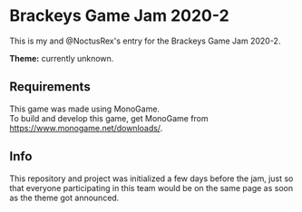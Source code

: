 # Brackeys Game Jam 2020-2

This is my and @NoctusRex's entry for the Brackeys Game Jam 2020-2.

**Theme:** currently unknown.

## Requirements

This game was made using MonoGame.<br/>
To build and develop this game, get MonoGame from https://www.monogame.net/downloads/.

## Info

This repository and project was initialized a few days before the jam, just so that everyone participating in this team would be on the same page as soon as the theme got announced.
